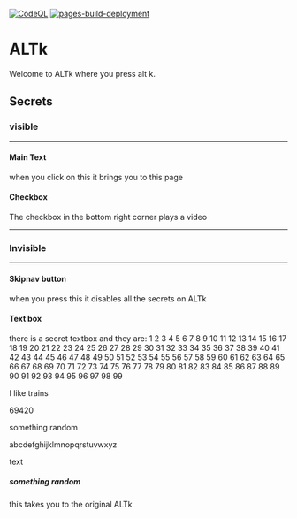 [![CodeQL](https://github.com/altkdev/ALTk/actions/workflows/codeql-analysis.yml/badge.svg)](https://github.com/dr-comeemeememem/ALTk/actions/workflows/codeql-analysis.yml)
[![pages-build-deployment](https://github.com/altkdev/ALTk/actions/workflows/pages/pages-build-deployment/badge.svg)](https://github.com/dr-comeemeememem/ALTk/actions/workflows/pages/pages-build-deployment)
# ALTk
Welcome to ALTk where you press alt k. 
## Secrets
### visible
_______________________
#### Main Text

when you click on this it brings you to this page

#### Checkbox
The checkbox in the bottom right corner plays a video
_______________________

### Invisible

_______________________
#### Skipnav button

when you press this it disables all the secrets on ALTk

#### Text box

there is a secret textbox and they are:
1 2 3 4 5 6 7​ 8 9 10 11 12 13 14 15 16 17 18 19 20 21 22 23 24 25 26 27 28 29 30 31 32 33 34 35 36 37 38 39 40 41 42 43 44 45 46 47 48 49 50 51 52 53 54 55 56 57 58 59 60 61 62 63 64 65 66 67 68 69 70 71 72 73 74 75 76 77 78 79 80 81 82 83 84 85 86 87 88 89 90 91 92 93 94 95 96 97 98 99

I l​ike train​s

694​20

something ran​dom

ab​cdefghijkl​mnopqrstuvwxyz

te​xt

##### something random

this takes you to the original ALTk

